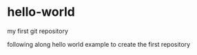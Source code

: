 # hello-world
my first git repository

following along hello world example to create the first repository
